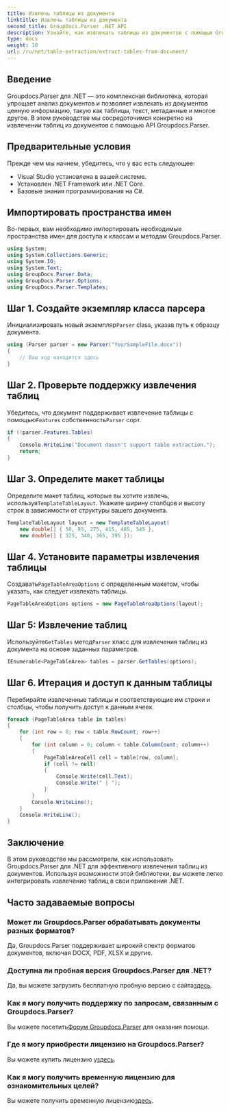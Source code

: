 ```yaml
---
title: Извлечь таблицы из документа
linktitle: Извлечь таблицы из документа
second_title: GroupDocs.Parser .NET API
description: Узнайте, как извлекать таблицы из документов с помощью Groupdocs.Parser для .NET. Следуйте инструкциям по интеграции этой функции.
type: docs
weight: 10
url: /ru/net/table-extraction/extract-tables-from-document/
---
```

## Введение
Groupdocs.Parser для .NET — это комплексная библиотека, которая упрощает анализ документов и позволяет извлекать из документов ценную информацию, такую как таблицы, текст, метаданные и многое другое. В этом руководстве мы сосредоточимся конкретно на извлечении таблиц из документов с помощью API Groupdocs.Parser.
## Предварительные условия
Прежде чем мы начнем, убедитесь, что у вас есть следующее:
- Visual Studio установлена в вашей системе.
- Установлен .NET Framework или .NET Core.
- Базовые знания программирования на C#.

## Импортировать пространства имен
Во-первых, вам необходимо импортировать необходимые пространства имен для доступа к классам и методам Groupdocs.Parser.
```csharp
using System;
using System.Collections.Generic;
using System.IO;
using System.Text;
using GroupDocs.Parser.Data;
using GroupDocs.Parser.Options;
using GroupDocs.Parser.Templates;
```
## Шаг 1. Создайте экземпляр класса парсера
 Инициализировать новый экземпляр`Parser` class, указав путь к образцу документа.
```csharp
using (Parser parser = new Parser("YourSampleFile.docx"))
{
    // Ваш код находится здесь
}
```
## Шаг 2. Проверьте поддержку извлечения таблиц
 Убедитесь, что документ поддерживает извлечение таблицы с помощью`Features` собственность`Parser` сорт.
```csharp
if (!parser.Features.Tables)
{
    Console.WriteLine("Document doesn't support table extraction.");
    return;
}
```
## Шаг 3. Определите макет таблицы
Определите макет таблиц, которые вы хотите извлечь, используя`TemplateTableLayout`. Укажите ширину столбцов и высоту строк в зависимости от структуры вашего документа.
```csharp
TemplateTableLayout layout = new TemplateTableLayout(
    new double[] { 50, 95, 275, 415, 485, 545 },
    new double[] { 325, 340, 365, 395 });
```
## Шаг 4. Установите параметры извлечения таблицы
 Создавать`PageTableAreaOptions` с определенным макетом, чтобы указать, как следует извлекать таблицы.
```csharp
PageTableAreaOptions options = new PageTableAreaOptions(layout);
```
## Шаг 5: Извлечение таблиц
 Используйте`GetTables` метод`Parser` класс для извлечения таблиц из документа на основе заданных параметров.
```csharp
IEnumerable<PageTableArea> tables = parser.GetTables(options);
```
## Шаг 6. Итерация и доступ к данным таблицы
Перебирайте извлеченные таблицы и соответствующие им строки и столбцы, чтобы получить доступ к данным ячеек.
```csharp
foreach (PageTableArea table in tables)
{
    for (int row = 0; row < table.RowCount; row++)
    {
        for (int column = 0; column < table.ColumnCount; column++)
        {
            PageTableAreaCell cell = table[row, column];
            if (cell != null)
            {
                Console.Write(cell.Text);
                Console.Write(" | ");
            }
        }
        Console.WriteLine();
    }
    Console.WriteLine();
}
```
## Заключение
В этом руководстве мы рассмотрели, как использовать Groupdocs.Parser для .NET для эффективного извлечения таблиц из документов. Используя возможности этой библиотеки, вы можете легко интегрировать извлечение таблиц в свои приложения .NET.

## Часто задаваемые вопросы
### Может ли Groupdocs.Parser обрабатывать документы разных форматов?
Да, Groupdocs.Parser поддерживает широкий спектр форматов документов, включая DOCX, PDF, XLSX и другие.
### Доступна ли пробная версия Groupdocs.Parser для .NET?
 Да, вы можете загрузить бесплатную пробную версию с сайта[здесь](https://releases.groupdocs.com/).
### Как я могу получить поддержку по запросам, связанным с Groupdocs.Parser?
 Вы можете посетить[Форум Groupdocs.Parser](https://forum.groupdocs.com/c/parser/17) для оказания помощи.
### Где я могу приобрести лицензию на Groupdocs.Parser?
 Вы можете купить лицензию у[здесь](https://purchase.groupdocs.com/buy).
### Как я могу получить временную лицензию для ознакомительных целей?
 Вы можете получить временную лицензию[здесь](https://purchase.groupdocs.com/temporary-license/).